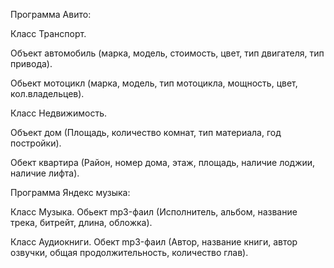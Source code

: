 Программа Авито: 

Класс Транспорт.

Объект автомобиль (марка, модель, стоимость, цвет, тип двигателя, тип привода).

Обьект мотоцикл (марка, модель, тип мотоцикла, мощность, цвет, кол.владельцев).

Класс Недвижимость.

Объект дом (Площадь, количество комнат, тип материала, год постройки).

Обект квартира (Район, номер дома, этаж, площадь, наличие лоджии, наличие лифта).


Программа Яндекс музыка:

Класс Музыка.
Обьект mp3-фаил (Исполнитель, альбом, название трека, битрейт, длина, обложка).

Класс Аудиокниги.
Обект mp3-фаил (Автор, название книги, автор озвучки, общая продолжительность, количество глав).